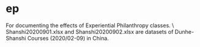 # ep
For documenting the effects of Experiential Philanthropy classes. \\
Shanshi20200901.xlsx and Shanshi20200902.xlsx are datasets of Dunhe-Shanshi Courses (2020/02-09) in China. 

